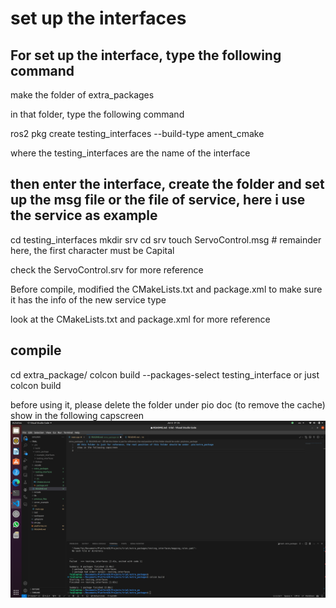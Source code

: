# set up the interfaces

## For set up the interface, type the following command

make the folder of extra_packages

in that folder, type the following command

ros2 pkg create testing_interfaces --build-type ament_cmake 

where the testing_interfaces are the name of the interface

## then enter the interface, create the folder and set up the msg file or the file of service, here i use the service as example

cd testing_interfaces
mkdir srv
cd srv
touch ServoControl.msg # remainder here, the first character must be Capital

check the ServoControl.srv for more reference

Before compile, modified the CMakeLists.txt and package.xml to make sure it has the info of the new service type

look at the CMakeLists.txt and package.xml for more reference

## compile
cd extra_package/
colcon build --packages-select testing_interface
or just
colcon build

before using it, please delete the folder under pio doc (to remove the cache)
show in the following capscreen
![Alt text](<Screenshot from 2024-01-06 01-35-37.png>)